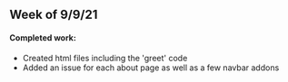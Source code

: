 
## **Week of 9/9/21**
#### **Completed work:**
- Created html files including the 'greet' code 
- Added an issue for each about page as well as a few navbar addons

